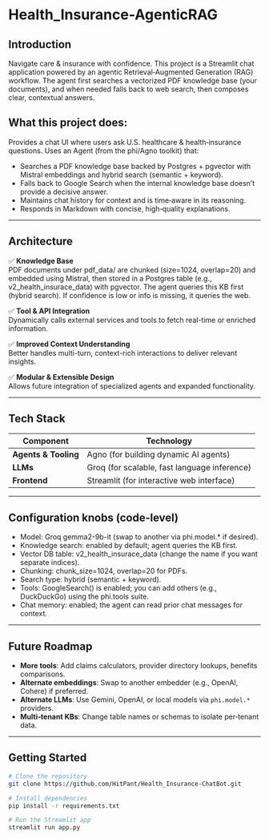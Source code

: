 # Health_Insurance-AgenticRAG

## Introduction
Navigate care & insurance with confidence. This project is a Streamlit chat application powered by an agentic Retrieval‑Augmented Generation (RAG) workflow. The agent first searches a vectorized PDF knowledge base (your documents), and when needed falls back to web search, then composes clear, contextual answers.


## What this project does:
Provides a chat UI where users ask U.S. healthcare & health‑insurance questions.
Uses an Agent (from the phi/Agno toolkit) that:
  - Searches a PDF knowledge base backed by Postgres + pgvector with Mistral embeddings and hybrid search (semantic + keyword).
  - Falls back to Google Search when the internal knowledge base doesn’t provide a decisive answer.
  - Maintains chat history for context and is time‑aware in its reasoning.
  - Responds in Markdown with concise, high‑quality explanations.

---

## Architecture
✅ **Knowledge Base**  
PDF documents under pdf_data/ are chunked (size=1024, overlap=20) and embedded using Mistral, then stored in a Postgres table (e.g., v2_health_insurace_data) with pgvector. The agent queries this KB first (hybrid search). If confidence is low or info is missing, it queries the web.

✅ **Tool & API Integration**  
Dynamically calls external services and tools to fetch real-time or enriched information.

✅ **Improved Context Understanding**  
Better handles multi-turn, context-rich interactions to deliver relevant insights.

✅ **Modular & Extensible Design**  
Allows future integration of specialized agents and expanded functionality.

---

## Tech Stack

| Component            | Technology                                  |
|----------------------|-------------------------------------------|
| **Agents & Tooling** | Agno (for building dynamic AI agents)      |
| **LLMs**             | Groq (for scalable, fast language inference)|
| **Frontend**         | Streamlit (for interactive web interface)   |

---

## Configuration knobs (code‑level)
  - Model: Groq gemma2-9b-it (swap to another via phi.model.* if desired).
  - Knowledge search: enabled by default; agent queries the KB first.
  - Vector DB table: v2_health_insurace_data (change the name if you want separate indices).
  - Chunking: chunk_size=1024, overlap=20 for PDFs.
  - Search type: hybrid (semantic + keyword).
  - Tools: GoogleSearch() is enabled; you can add others (e.g., DuckDuckGo) using the phi.tools suite.
  - Chat memory: enabled; the agent can read prior chat messages for context.

---

## Future Roadmap
- **More tools**: Add claims calculators, provider directory lookups, benefits comparisons.
- **Alternate embeddings**: Swap to another embedder (e.g., OpenAI, Cohere) if preferred.
- **Alternate LLMs**: Use Gemini, OpenAI, or local models via `phi.model.*` providers.
- **Multi‑tenant KBs**: Change table names or schemas to isolate per‑tenant data.

---

## Getting Started

```bash
# Clone the repository
git clone https://github.com/HitPant/Health_Insurance-ChatBot.git

# Install dependencies
pip install -r requirements.txt

# Run the Streamlit app
streamlit run app.py
